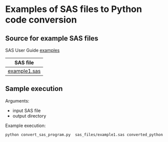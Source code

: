 # Examples of SAS files to Python code conversion

## Source for example SAS files
SAS User Guide [examples](https://documentation.sas.com/doc/en/pgmsascdc/9.4_3.5/procstat/titlepage.htm)

| SAS file       |
|----------------|
| [example1.sas](https://documentation.sas.com/doc/en/pgmsascdc/9.4_3.5/procstat/procstat_corr_examples02.htm) |


## Sample execution

Arguments:
- input SAS file
- output directory

Example execution:
```bash
python convert_sas_program.py  sas_files/example1.sas converted_python
```

